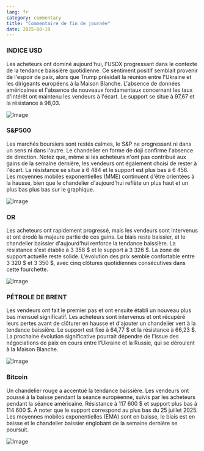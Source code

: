 ```yaml
---
lang: fr
category: commentary
title: "Commentaire de fin de journée"
date: 2025-08-18
---
```


### INDICE USD

Les acheteurs ont dominé aujourd'hui, l'USDX progressant dans le contexte de la tendance baissière quotidienne. Ce sentiment positif semblait provenir de l'espoir de paix, alors que Trump présidait la réunion entre l'Ukraine et les dirigeants européens à la Maison Blanche. L'absence de données américaines et l'absence de nouveaux fondamentaux concernant les taux d'intérêt ont maintenu les vendeurs à l'écart. Le support se situe à 97,67 et la résistance à 98,03.

![Image](https://markleighedu.github.io/img/Aug-2025/18-Aug-2025/usdindex.jpg)

### S&P500

Les marchés boursiers sont restés calmes, le S&P ne progressant ni dans un sens ni dans l'autre. Le chandelier en forme de doji confirme l'absence de direction. Notez que, même si les acheteurs n'ont pas contribué aux gains de la semaine dernière, les vendeurs ont également choisi de rester à l'écart. La résistance se situe à 6 484 et le support est plus bas à 6 456. Les moyennes mobiles exponentielles (MME) continuent d'être orientées à la hausse, bien que le chandelier d'aujourd'hui reflète un plus haut et un plus bas plus bas sur le graphique.

![Image](https://markleighedu.github.io/img/Aug-2025/18-Aug-2025/sp500.jpg)

### OR

Les acheteurs ont rapidement progressé, mais les vendeurs sont intervenus et ont érodé la majeure partie de ces gains. Le biais reste baissier, et le chandelier baissier d'aujourd'hui renforce la tendance baissière. La résistance s'est établie à 3 358 $ et le support à 3 326 $. La zone de support actuelle reste solide. L'évolution des prix semble confortable entre 3 320 $ et 3 350 $, avec cinq clôtures quotidiennes consécutives dans cette fourchette.

![Image](https://markleighedu.github.io/img/Aug-2025/18-Aug-2025/gold.jpg)

### PÉTROLE DE BRENT

Les vendeurs ont fait le premier pas et ont ensuite établi un nouveau plus bas mensuel significatif. Les acheteurs sont intervenus et ont récupéré leurs pertes avant de clôturer en hausse et d'ajouter un chandelier vert à la tendance baissière. Le support est fixé à 64,77 $ et la résistance à 66,23 $. La prochaine évolution significative pourrait dépendre de l'issue des négociations de paix en cours entre l'Ukraine et la Russie, qui se déroulent à la Maison Blanche.

![Image](https://markleighedu.github.io/img/Aug-2025/18-Aug-2025/brentoil.jpg)

### Bitcoin

Un chandelier rouge a accentué la tendance baissière. Les vendeurs ont poussé à la baisse pendant la séance européenne, suivis par les acheteurs pendant la séance américaine. Résistance à 117 600 $ et support plus bas à 114 600 $. À noter que le support correspond au plus bas du 25 juillet 2025. Les moyennes mobiles exponentielles (EMA) sont en baisse, le biais est en baisse et le chandelier baissier englobant de la semaine dernière se poursuit.

![Image](https://markleighedu.github.io/img/Aug-2025/18-Aug-2025/bitcoin.jpg)

